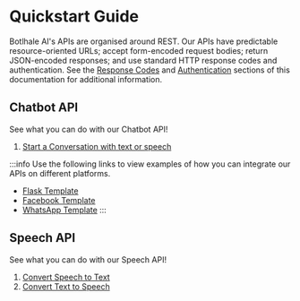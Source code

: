 # Quickstart Guide

Botlhale AI's APIs are organised around REST. Our APIs have predictable resource-oriented URLs; accept form-encoded request bodies; return JSON-encoded responses; and use standard HTTP response codes and authentication. See the [Response Codes](2%20-%20Errors.md) and [Authentication](1%20-%20Authentication.md) sections of this documentation for additional information.

## Chatbot API

See what you can do with our Chatbot API!

1. [Start a Conversation with text or speech](Rest%20APIs/0-chatbots.md)

:::info
Use the following links to view examples of how you can integrate our APIs on different platforms.

- [Flask Template](https://github.com/Botlhale-AI/flaskTemplate)
- [Facebook Template](https://github.com/Botlhale-AI/facebookTemplate) 
- [WhatsApp Template](https://github.com/Botlhale-AI/WhatsAppTemplate) 
:::

## Speech API

See what you can do with our Speech API!

1. [Convert Speech to Text](Rest%20APIs/Speech%20APIs/Automatic%20Speech%20Recogniton/0%20-%20Overview.md)
2. [Convert Text to Speech](Rest%20APIs/Speech%20APIs/1%20-%20TTS.md)
